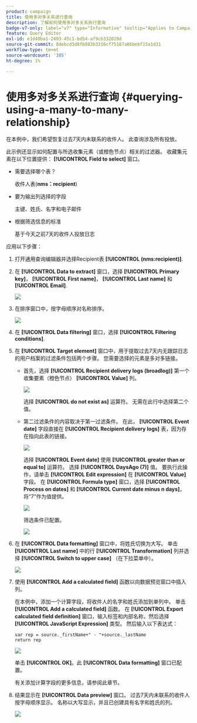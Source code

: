 ```yaml
---
product: campaign
title: 使用多对多关系进行查询
description: 了解如何使用多对多关系执行查询
badge-v7-only: label="v7" type="Informative" tooltip="Applies to Campaign Classic v7 only"
feature: Query Editor
exl-id: e1d40ba1-2493-45c1-bd54-af9cb332028d
source-git-commit: 8debcd3d8fb883b3316cf75187a86bebf15a1d31
workflow-type: tm+mt
source-wordcount: '385'
ht-degree: 1%

---
```


# 使用多对多关系进行查询 {#querying-using-a-many-to-many-relationship}



在本例中，我们希望恢复过去7天内未联系的收件人。 此查询涉及所有投放。

此示例还显示如何配置与所选收集元素（或橙色节点）相关的过滤器。 收藏集元素在以下位置提供： **[!UICONTROL Field to select]** 窗口。

* 需要选择哪个表？

   收件人表(**nms：recipient**)

* 要为输出列选择的字段

   主键、姓氏、名字和电子邮件

* 根据筛选信息的标准

   基于今天之前7天的收件人投放日志

应用以下步骤：

1. 打开通用查询编辑器并选择Recipient表 **[!UICONTROL (nms:recipient)]**.
1. 在 **[!UICONTROL Data to extract]** 窗口，选择 **[!UICONTROL Primary key]**， **[!UICONTROL First name]**， **[!UICONTROL Last name]** 和 **[!UICONTROL Email]**.

   ![](assets/query_editor_nveau_33.png)

1. 在排序窗口中，按字母顺序对名称排序。

   ![](assets/query_editor_nveau_34.png)

1. 在 **[!UICONTROL Data filtering]** 窗口，选择 **[!UICONTROL Filtering conditions]**.
1. 在 **[!UICONTROL Target element]** 窗口中，用于提取过去7天内无跟踪日志的用户档案的过滤条件包括两个步骤。 您需要选择的元素是多对多链接。

   * 首先，选择 **[!UICONTROL Recipient delivery logs (broadlog)]** 第一个收集要素（橙色节点） **[!UICONTROL Value]** 列。

      ![](assets/query_editor_nveau_67.png)

      选择 **[!UICONTROL do not exist as]** 运算符。 无需在此行中选择第二个值。

   * 第二过滤条件的内容取决于第一过滤条件。 在此， **[!UICONTROL Event date]** 字段直接在 **[!UICONTROL Recipient delivery logs]** 表，因为存在指向此表的链接。

      ![](assets/query_editor_nveau_36.png)

      选择 **[!UICONTROL Event date]** 使用 **[!UICONTROL greater than or equal to]** 运算符。 选择 **[!UICONTROL DaysAgo (7)]** 值。 要执行此操作，请单击 **[!UICONTROL Edit expression]** 在 **[!UICONTROL Value]** 字段。 在 **[!UICONTROL Formula type]** 窗口，选择 **[!UICONTROL Process on dates]** 和 **[!UICONTROL Current date minus n days]**，将“7”作为值提供。

      ![](assets/query_editor_nveau_37.png)

      筛选条件已配置。

      ![](assets/query_editor_nveau_38.png)

1. 在 **[!UICONTROL Data formatting]** 窗口中，将姓氏切换为大写。 单击 **[!UICONTROL Last name]** 中的行 **[!UICONTROL Transformation]** 列并选择 **[!UICONTROL Switch to upper case]** （在下拉菜单中）。

   ![](assets/query_editor_nveau_39.png)

1. 使用 **[!UICONTROL Add a calculated field]** 函数以向数据预览窗口中插入列。

   在本例中，添加一个计算字段，将收件人的名字和姓氏添加到单列中。 单击 **[!UICONTROL Add a calculated field]** 函数。 在 **[!UICONTROL Export calculated field definition]** 窗口，输入标签和内部名称，然后选择 **[!UICONTROL JavaScript Expression]** 类型。 然后输入以下表达式：

   ```
   var rep = source._firstName+" - "+source._lastName
   return rep
   ```

   ![](assets/query_editor_nveau_40.png)

   单击 **[!UICONTROL OK]**。此 **[!UICONTROL Data formatting]** 窗口已配置。

   有关添加计算字段的更多信息，请参阅此章节。

1. 结果显示在 **[!UICONTROL Data preview]** 窗口。 过去7天内未联系的收件人按字母顺序显示。 名称以大写显示，并且已创建具有名字和姓氏的列。

   ![](assets/query_editor_nveau_41.png)
